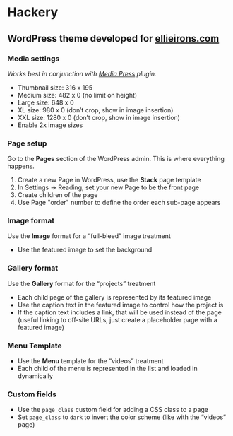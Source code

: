 # Hackery
## WordPress theme developed for [ellieirons.com](http://ellieirons.com/)

### Media settings

*Works best in conjunction with [Media Press](https://github.com/dphiffer/media-press) plugin.*

* Thumbnail size: 316 x 195
* Medium size: 482 x 0 (no limit on height)
* Large size: 648 x 0
* XL size: 980 x 0 (don’t crop, show in image insertion)
* XXL size: 1280 x 0 (don’t crop, show in image insertion)
* Enable 2x image sizes

### Page setup

Go to the __Pages__ section of the WordPress admin. This is where everything happens.

1. Create a new Page in WordPress, use the __Stack__ page template
2. In Settings &rarr; Reading, set your new Page to be the front page
3. Create children of the page
4. Use Page "order" number to define the order each sub-page appears

### Image format

Use the __Image__ format for a “full-bleed” image treatment

* Use the featured image to set the background
	
### Gallery format

Use the __Gallery__ format for the “projects” treatment

* Each child page of the gallery is represented by its featured image
* Use the caption text in the featured image to control how the project is
* If the caption text includes a link, that will be used instead of the page (useful linking to off-site URLs, just create a placeholder page with a featured image)

### Menu Template

* Use the __Menu__ template for the “videos” treatment
* Each child of the menu is represented in the list and loaded in dynamically

### Custom fields

* Use the `page_class` custom field for adding a CSS class to a page
* Set `page_class` to `dark` to invert the color scheme (like with the “videos” page)
